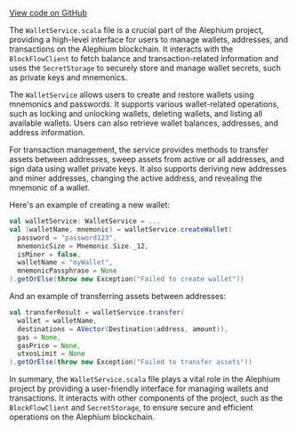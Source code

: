 [View code on GitHub](https://github.com/alephium/alephium/.autodoc/docs/json/wallet/src/main/scala/org/alephium/wallet/service)

The `WalletService.scala` file is a crucial part of the Alephium project, providing a high-level interface for users to manage wallets, addresses, and transactions on the Alephium blockchain. It interacts with the `BlockFlowClient` to fetch balance and transaction-related information and uses the `SecretStorage` to securely store and manage wallet secrets, such as private keys and mnemonics.

The `WalletService` allows users to create and restore wallets using mnemonics and passwords. It supports various wallet-related operations, such as locking and unlocking wallets, deleting wallets, and listing all available wallets. Users can also retrieve wallet balances, addresses, and address information.

For transaction management, the service provides methods to transfer assets between addresses, sweep assets from active or all addresses, and sign data using wallet private keys. It also supports deriving new addresses and miner addresses, changing the active address, and revealing the mnemonic of a wallet.

Here's an example of creating a new wallet:

```scala
val walletService: WalletService = ...
val (walletName, mnemonic) = walletService.createWallet(
  password = "password123",
  mnemonicSize = Mnemonic.Size._12,
  isMiner = false,
  walletName = "myWallet",
  mnemonicPassphrase = None
).getOrElse(throw new Exception("Failed to create wallet"))
```

And an example of transferring assets between addresses:

```scala
val transferResult = walletService.transfer(
  wallet = walletName,
  destinations = AVector(Destination(address, amount)),
  gas = None,
  gasPrice = None,
  utxosLimit = None
).getOrElse(throw new Exception("Failed to transfer assets"))
```

In summary, the `WalletService.scala` file plays a vital role in the Alephium project by providing a user-friendly interface for managing wallets and transactions. It interacts with other components of the project, such as the `BlockFlowClient` and `SecretStorage`, to ensure secure and efficient operations on the Alephium blockchain.
